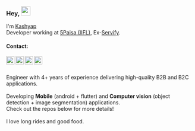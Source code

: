 ### Hey, <img src="https://media.giphy.com/media/hvRJCLFzcasrR4ia7z/giphy.gif" width="25px">

I'm [Kashyap](https://www.kashyapbhat.in/)
<br />
Developer working at [5Paisa (IIFL)](https://www.5paisa.com/), Ex-[Servify](https://servify.in/).

#### Contact:
<a href="https://www.linkedin.com/in/kashyapdas/">
  <img align="left" alt="Kashyap's LinkdeIN" width="22px" src="https://cdn.jsdelivr.net/npm/simple-icons@v3/icons/linkedin.svg" />
</a>
<a href="https://www.youtube.com/@KashyapBhat">
  <img align="left" alt="Kashyap's Youtube" width="22px" src="https://cdn.jsdelivr.net/npm/simple-icons@v3/icons/youtube.svg" />
</a>
<a href="http://instagram.com/mr__bhat">
  <img align="left" alt="Kashyap's Instagram" width="22px" src="https://cdn.jsdelivr.net/npm/simple-icons@v3/icons/instagram.svg" />
</a>
<a href="https://medium.com/@kashyapbhat">
  <img align="left" alt="Kashyap's Medium" width="22px" src="https://simpleicons.org/icons/medium.svg" />
</a>
<br />
<br />

Engineer with 4+ years of experience delivering high-quality B2B and B2C applications.
<br /><br />
Developing **Mobile** (android + flutter) and **Computer vision** (object detection + image segmentation) applications. <br /> Check out the repos below for more details!
<br /><br />
I love long rides and good food.


